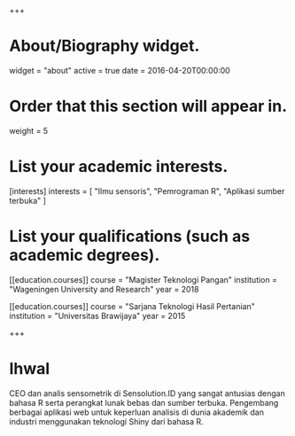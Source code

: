 +++
# About/Biography widget.
widget = "about"
active = true
date = 2016-04-20T00:00:00

# Order that this section will appear in.
weight = 5

# List your academic interests.
[interests]
  interests = [
    "Ilmu sensoris",
    "Pemrograman R",
    "Aplikasi sumber terbuka"
  ]

# List your qualifications (such as academic degrees).
[[education.courses]]
  course = "Magister Teknologi Pangan"
  institution = "Wageningen University and Research"
  year = 2018

[[education.courses]]
  course = "Sarjana Teknologi Hasil Pertanian"
  institution = "Universitas Brawijaya"
  year = 2015 
 
+++

# Ihwal

CEO dan analis sensometrik di Sensolution.ID yang sangat antusias dengan bahasa R serta perangkat lunak bebas dan sumber terbuka. Pengembang berbagai aplikasi web untuk keperluan analisis di dunia akademik dan industri menggunakan teknologi Shiny dari bahasa R.
